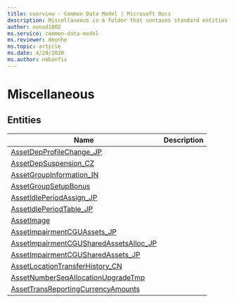 ```yaml
---
title: overview - Common Data Model | Microsoft Docs
description: Miscellaneous is a folder that contains standard entities related to the Common Data Model.
author: nenad1002
ms.service: common-data-model
ms.reviewer: deonhe
ms.topic: article
ms.date: 4/29/2020
ms.author: nebanfic
---
```


# Miscellaneous


## Entities

|Name|Description|
|---|---|
|[AssetDepProfileChange_JP](AssetDepProfileChange_JP.md)||
|[AssetDepSuspension_CZ](AssetDepSuspension_CZ.md)||
|[AssetGroupInformation_IN](AssetGroupInformation_IN.md)||
|[AssetGroupSetupBonus](AssetGroupSetupBonus.md)||
|[AssetIdlePeriodAssign_JP](AssetIdlePeriodAssign_JP.md)||
|[AssetIdlePeriodTable_JP](AssetIdlePeriodTable_JP.md)||
|[AssetImage](AssetImage.md)||
|[AssetImpairmentCGUAssets_JP](AssetImpairmentCGUAssets_JP.md)||
|[AssetImpairmentCGUSharedAssetsAlloc_JP](AssetImpairmentCGUSharedAssetsAlloc_JP.md)||
|[AssetImpairmentCGUSharedAssets_JP](AssetImpairmentCGUSharedAssets_JP.md)||
|[AssetLocationTransferHistory_CN](AssetLocationTransferHistory_CN.md)||
|[AssetNumberSeqAllocationUpgradeTmp](AssetNumberSeqAllocationUpgradeTmp.md)||
|[AssetTransReportingCurrencyAmounts](AssetTransReportingCurrencyAmounts.md)||
